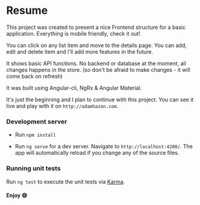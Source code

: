 # Resume

This project was created to present a nice Frontend structure for a basic application. Everything is mobile friendly, check it out!

You can click on any list item and move to the details page. You can add, edit and delete item and I'll add more features in the future.

It shows basic API functions. No backend or database at the moment, all changes happens in the store. (so don't be afraid to make changes - it will come back on refresh)

It was built using Angular-cli, NgRx & Angular Material.

It's just the beginning and I plan to continue with this project.
You can see it live and play with it on `http://adamhazon.com`.

### Development server

- Run `npm install`

- Run `ng serve` for a dev server. Navigate to `http://localhost:4200/`. The app will automatically reload if you change any of the source files.


### Running unit tests

Run `ng test` to execute the unit tests via [Karma](https://karma-runner.github.io).

#### Enjoy :smile:
